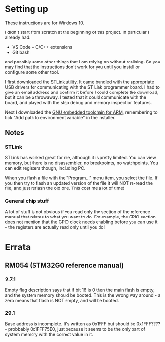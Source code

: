 # Setting up

These instructions are for Windows 10.

I didn't start from scratch at the beginning of this project. In particular I already had:
- VS Code + C/C++ extensions
- Git bash

and possibly some other things that I am relying on without realising. So you may find that the instructions don't work for you until you install or configure some other tool.

I first downloaded the [STLink utility](https://www.st.com/en/development-tools/stsw-link004.html). It came bundled with the appropriate USB drivers for communicating with the ST Link programmer board. I had to give an email address and confirm it before I could complete the download, but it can be a throwaway. I tested that it could communicate with the board, and played with the step debug and memory inspection features.

Next I downloaded the [GNU embedded toolchain for ARM](https://developer.arm.com/tools-and-software/open-source-software/developer-tools/gnu-toolchain/gnu-rm/downloads), remembering to tick "Add path to environment variable" in the installer.

## Notes

### STLink
STLink has worked great for me, although it is pretty limited. You can view memory, but there is no disassembler, no breakpoints, no watchpoints. You can edit registers though, including PC.

When you flash a file with the "Program..." menu item, you select the file. If you then try to flash an updated version of the file it will NOT re-read the file, and just reflash the old one. This cost me a lot of time!

### General chip stuff
A lot of stuff is not obvious if you read only the section of the reference manual that relates to what you want to do. For example, the GPIO section does not mention that the GPIO clock needs enabling before you can use it - the registers are actually read only until you do!

# Errata

## RM054 (STM32G0 reference manual)

### 3.7.1
Empty flag description says that if bit 16 is 0 then the main flash is empty, and the system memory should be booted. This is the wrong way around - a zero means that flash is NOT empty, and will be booted.

### 29.1
Base address is incomplete. It's written as 0x1FFF but should be 0x1FFF???? - probbably 0x1FFF75E0, just because it seems to be the only part of system memory with the correct value in it.
